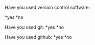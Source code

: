Have you used version control software:

*yes
*no

Have you used git:
*yes
*no

Have you used github:
*yes
*no
